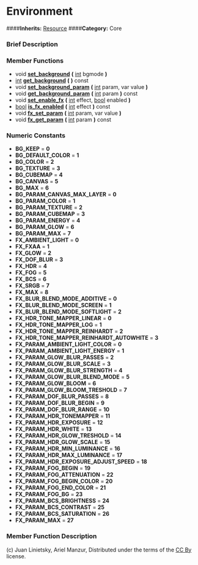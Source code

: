 #  Environment  
####**Inherits:** [Resource](class_resource)
####**Category:** Core

###  Brief Description  


###  Member Functions 
  * void  **[set&#95;background](#set_background)**  **(** [int](class_int) bgmode  **)**
  * [int](class_int)  **[get&#95;background](#get_background)**  **(** **)** const
  * void  **[set&#95;background&#95;param](#set_background_param)**  **(** [int](class_int) param, var value  **)**
  * void  **[get&#95;background&#95;param](#get_background_param)**  **(** [int](class_int) param  **)** const
  * void  **[set&#95;enable&#95;fx](#set_enable_fx)**  **(** [int](class_int) effect, [bool](class_bool) enabled  **)**
  * [bool](class_bool)  **[is&#95;fx&#95;enabled](#is_fx_enabled)**  **(** [int](class_int) effect  **)** const
  * void  **[fx&#95;set&#95;param](#fx_set_param)**  **(** [int](class_int) param, var value  **)**
  * void  **[fx&#95;get&#95;param](#fx_get_param)**  **(** [int](class_int) param  **)** const

###  Numeric Constants  
  * **BG_KEEP** = **0**
  * **BG_DEFAULT_COLOR** = **1**
  * **BG_COLOR** = **2**
  * **BG_TEXTURE** = **3**
  * **BG_CUBEMAP** = **4**
  * **BG_CANVAS** = **5**
  * **BG_MAX** = **6**
  * **BG_PARAM_CANVAS_MAX_LAYER** = **0**
  * **BG_PARAM_COLOR** = **1**
  * **BG_PARAM_TEXTURE** = **2**
  * **BG_PARAM_CUBEMAP** = **3**
  * **BG_PARAM_ENERGY** = **4**
  * **BG_PARAM_GLOW** = **6**
  * **BG_PARAM_MAX** = **7**
  * **FX_AMBIENT_LIGHT** = **0**
  * **FX_FXAA** = **1**
  * **FX_GLOW** = **2**
  * **FX_DOF_BLUR** = **3**
  * **FX_HDR** = **4**
  * **FX_FOG** = **5**
  * **FX_BCS** = **6**
  * **FX_SRGB** = **7**
  * **FX_MAX** = **8**
  * **FX_BLUR_BLEND_MODE_ADDITIVE** = **0**
  * **FX_BLUR_BLEND_MODE_SCREEN** = **1**
  * **FX_BLUR_BLEND_MODE_SOFTLIGHT** = **2**
  * **FX_HDR_TONE_MAPPER_LINEAR** = **0**
  * **FX_HDR_TONE_MAPPER_LOG** = **1**
  * **FX_HDR_TONE_MAPPER_REINHARDT** = **2**
  * **FX_HDR_TONE_MAPPER_REINHARDT_AUTOWHITE** = **3**
  * **FX_PARAM_AMBIENT_LIGHT_COLOR** = **0**
  * **FX_PARAM_AMBIENT_LIGHT_ENERGY** = **1**
  * **FX_PARAM_GLOW_BLUR_PASSES** = **2**
  * **FX_PARAM_GLOW_BLUR_SCALE** = **3**
  * **FX_PARAM_GLOW_BLUR_STRENGTH** = **4**
  * **FX_PARAM_GLOW_BLUR_BLEND_MODE** = **5**
  * **FX_PARAM_GLOW_BLOOM** = **6**
  * **FX_PARAM_GLOW_BLOOM_TRESHOLD** = **7**
  * **FX_PARAM_DOF_BLUR_PASSES** = **8**
  * **FX_PARAM_DOF_BLUR_BEGIN** = **9**
  * **FX_PARAM_DOF_BLUR_RANGE** = **10**
  * **FX_PARAM_HDR_TONEMAPPER** = **11**
  * **FX_PARAM_HDR_EXPOSURE** = **12**
  * **FX_PARAM_HDR_WHITE** = **13**
  * **FX_PARAM_HDR_GLOW_TRESHOLD** = **14**
  * **FX_PARAM_HDR_GLOW_SCALE** = **15**
  * **FX_PARAM_HDR_MIN_LUMINANCE** = **16**
  * **FX_PARAM_HDR_MAX_LUMINANCE** = **17**
  * **FX_PARAM_HDR_EXPOSURE_ADJUST_SPEED** = **18**
  * **FX_PARAM_FOG_BEGIN** = **19**
  * **FX_PARAM_FOG_ATTENUATION** = **22**
  * **FX_PARAM_FOG_BEGIN_COLOR** = **20**
  * **FX_PARAM_FOG_END_COLOR** = **21**
  * **FX_PARAM_FOG_BG** = **23**
  * **FX_PARAM_BCS_BRIGHTNESS** = **24**
  * **FX_PARAM_BCS_CONTRAST** = **25**
  * **FX_PARAM_BCS_SATURATION** = **26**
  * **FX_PARAM_MAX** = **27**

###  Member Function Description  


(c) Juan Linietsky, Ariel Manzur, Distributed under the terms of the [CC By](https://creativecommons.org/licenses/by/3.0/legalcode) license.

